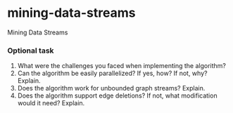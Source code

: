 # mining-data-streams
Mining Data Streams

### Optional task
1. What were the challenges you faced when implementing the algorithm?
2. Can the algorithm be easily parallelized? If yes, how? If not, why? Explain.
3. Does the algorithm work for unbounded graph streams? Explain.
4. Does the algorithm support edge deletions? If not, what modification would it need? Explain.
